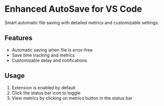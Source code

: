 # Enhanced AutoSave for VS Code

Smart automatic file saving with detailed metrics and customizable settings.

## Features
- Automatic saving when file is error-free
- Save time tracking and metrics
- Customizable delay and notifications

## Usage
1. Extension is enabled by default
2. Click the status bar icon to toggle
3. View metrics by clicking on metrics button in the status bar